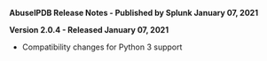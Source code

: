 **AbuseIPDB Release Notes - Published by Splunk January 07, 2021**


**Version 2.0.4 - Released January 07, 2021**

* Compatibility changes for Python 3 support
